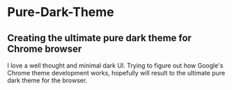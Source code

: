 # Pure-Dark-Theme
## Creating the ultimate pure dark theme for Chrome browser

I love a well thought and minimal dark UI. Trying to figure out how Google's Chrome theme development works, hopefully will result to the ultimate pure dark theme for the browser.
